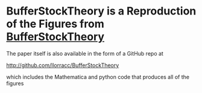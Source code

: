 # BufferStockTheory is a Reproduction of the Figures from [BufferStockTheory](http://econ.jhu.edu/people/ccarroll/papers/BufferStockTheory)

The paper itself is also available in the form of a GitHub repo at 

http://github.com/llorracc/BufferStockTheory

which includes the Mathematica and python code that produces all of the figures

